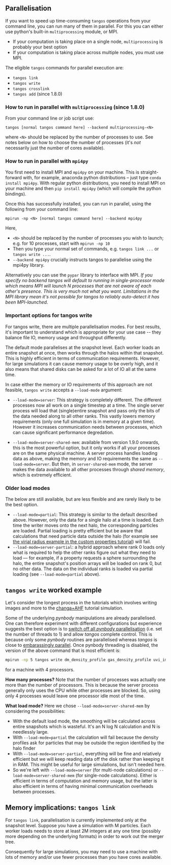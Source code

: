 ## Parallelisation


If you want to speed up time-consuming `tangos` operations from your command line, you can run many of them in parallel. For this you can either use python's built-in `multiprocessing` module, or MPI.

* If your computation is taking place on a single node, `multiprocessing` is probably your best option
* If your computation is taking place across multiple nodes,
 you must use MPI.

The eligible `tangos` commands for parallel execution are:

* `tangos link`
* `tangos write`
* `tangos crosslink`
* `tangos add` (since 1.8.0)

### How to run in parallel with `multiprocessing` (since 1.8.0)

From your command line or job script use:

```
tangos [normal tangos command here] --backend multiprocessing-<N>
```

where `<N>` should be replaced by the number of processes to
use.  See notes below on how to choose the number of processes (it's _not_ necessarily just the number of cores available).

### How to run in parallel with `mpi4py`

You first need to install MPI and `mpi4py` on your machine. This is straight-forward
with, for example, anaconda python distributions – just type `conda install mpi4py`. With regular python distributions, you need to install MPI on your machine and then `pip install mpi4py` (which will compile the python bindings).

Once this has successfully installed, you can run
in parallel, using the following from your command line:

```
mpirun -np <N> [normal tangos command here] --backend mpi4py
```
Here,
 * `<N>` should be replaced by the number of processes you wish to launch; e.g. for 10 processes, start with `mpirun -np 10`
 *  Then you type your normal set of commands, e.g. `tangos link ...` or `tangos write ...`.
 * `--backend mpi4py` crucially instructs tangos to parallelise using the mpi4py library.

 Alternatively you can use the `pypar` library to interface with MPI.
   *If you specify no backend tangos will default to running in single-processor mode which means MPI will launch N processes
   that are not aware of each other's presence. This is very much not what you want.
   Limitations in the MPI library mean it's not possible for tangos to reliably auto-detect it has been MPI-launched.*


### Important options for tangos write


For tangos write, there are multiple parallelisation modes. For best results, it's important to understand which is appropriate for your use case -- they balance file IO, memory usage and throughput differently.

The default mode parallelises at the snapshot level.
Each worker loads an entire snapshot at once, then works through the halos within that snapshot. This is highly efficient
in terms of communication requirements. However, for large simulations it can cause memory
usage to be overly high, and it also means that shared disks can be asked for a lot of IO all at the same time.

In case either the memory or IO requirements of this approach are not feasible, `tangos write` accepts a `--load-mode` argument:

* `--load-mode=server`: This strategy is completely different. The different processes now all work on a single timestep
  at a time. The single server process will load that (single)entire snapshot and pass only the bits of the data needed along to all other ranks. This vastly lowers memory requirements (only one full simulation is in memory at
a given time). However it increases communication needs between processes, which can cause significant performance degredation.

* `--load-mode=server-shared-mem`: available from version 1.9.0 onwards, this is the most powerful option, but it only works if all your processes are on the same physical machine. A server process handles loading data as above, making the memory and IO requirements the same as `--load-mode=server`. But then, in `server-shared-mem` mode, the server makes the data available to all other processes through _shared memory_, which is extremely efficient.


### Older load modes

The below are still available, but are less flexible and
are rarely likely to be the best option.

* `--load-mode=partial`: This strategy is similar to the default described above. However, only the data for a single
  halo at a time is loaded. Each time the writer moves onto the next halo, the corresponding particles are loaded.
  Partial loading is pretty efficient but be aware that calculations that need particle data outside the halo
  (for example see [the virial radius example in the custom properties tutorial](custom_properties.md#using-the-particle-data-outside-the-halo))
   will fail.
* `--load-mode=server-partial`: a hybrid approach where rank 0 loads only what is required to help the other ranks
   figure out what they need to load — for example, if a property requests a sphere surrounding the halo,
   the entire snapshot's position arrays will be loaded on rank 0, but no other data.
   The data on the individual ranks is loaded via partial loading (see `--load-mode=partial` above).

## `tangos write` worked example


Let's consider the longest process in the tutorials which involves writing images and more to
the [changa+AHF](first_steps_changa+ahf.md) tutorial simulation.

Some of the underlying _pynbody_ manipulations are already parallelised. One can therefore experiment
with different configurations but experience suggests the best option is to
[switch off all _pynbody_ parallelisation](https://pynbody.github.io/pynbody/tutorials/threads.html)
(i.e. set the number of threads to 1) and allow _tangos_ complete control. This is because only some _pynbody_ routines
are parallelised whereas _tangos_ is close to [embarassingly parallel](https://en.wikipedia.org/wiki/Embarrassingly_parallel).
Once pynbody threading is disabled, the version of the above command that is most efficient is:

 ```bash
mpirun -np 5 tangos write dm_density_profile gas_density_profile uvi_image --with-prerequisites --include-only="NDM()>5000" --include-only="contamination_fraction<0.01" --for tutorial_changa --backend mpi4py --load-mode server-shared-mem
```

for a machine with 4 processors.

**How many processes?** Note that the number of processes was actually one more than the number of processors. This is because the server process generally only uses the CPU while other processes are blocked. So, using only 4 processes would leave one processor idle most of the time.


**What load mode?** Here we chose `--load-mode=server-shared-mem` by considering the possibilities:

 * With the default load mode, the smoothing will be calculated across entire snapshots which is wasteful. It's an
   N log N calculation and N is needlessly large.
 * With `--load-mode=partial` the calculation will fail because the density profiles ask for particles that may be
   outside the region identified by the halo finder
 * With `--load-mode=server-partial`, everything will be fine and relatively efficient
   but we will keep reading data off the disk rather than keeping it in RAM. This might be useful for large simulations,
   but isn't needed here.
 * So we're left with `--load-mode=server` (for multi-node calculations) or `--load-mode=server-shared-mem` (for single-node calculations). Either is efficient in terms of computation and memory usage, but the latter is also efficient
  in terms of having minimal communication overheads between processes.

Memory implications: `tangos link`
------------------------------------

For `tangos link`, parallelisation is currently implemented only at the snapshot level. Suppose you have a simulation
with M particles. Each worker loads needs to store at least 2M integers at any one time (possibly more depending on the
underlying formats) in order to work out the merger tree.

Consequently for large simulations, you may need to use a machine with lots of memory and/or use fewer processes than you have
cores available.
